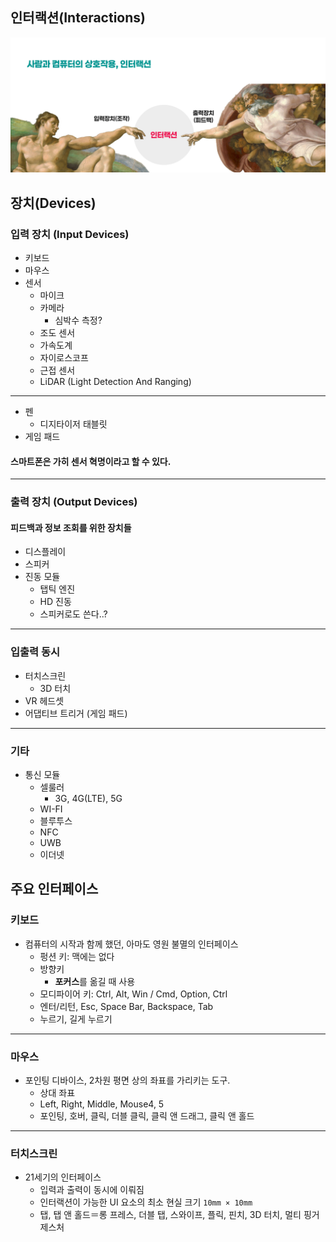 ## 인터랙션(Interactions)

![](../attachments/uxdesign04.png)

## 장치(Devices)

### 입력 장치 (Input Devices)

- 키보드
- 마우스
- 센서
	- 마이크
	- 카메라
		- 심박수 측정?
	- 조도 센서
	- 가속도계
	- 자이로스코프
	- 근접 센서
	- LiDAR (Light Detection And Ranging)

***

- 펜
	- 디지타이저 태블릿
- 게임 패드

#### 스마트폰은 가히 센서 혁명이라고 할 수 있다.

---

### 출력 장치 (Output Devices)

#### 피드백과 정보 조회를 위한 장치들

- 디스플레이
- 스피커
- 진동 모듈
	- 탭틱 엔진
	- HD 진동
	- 스피커로도 쓴다..?

***

### 입출력 동시

- 터치스크린
	- 3D 터치
- VR 헤드셋
- 어댑티브 트리거 (게임 패드)

---

### 기타

- 통신 모듈
	- 셀룰러
		- 3G, 4G(LTE), 5G
	- WI-FI
	- 블루투스
	- NFC
	- UWB
	- 이더넷

## 주요 인터페이스

### 키보드

- 컴퓨터의 시작과 함께 했던, 아마도 영원 불멸의 인터페이스
	- 펑션 키: 맥에는 없다
	- 방향키
		- **포커스**를 옮길 때 사용
	- 모디파이어 키: Ctrl, Alt, Win / Cmd, Option, Ctrl
	- 엔터/리턴, Esc, Space Bar, Backspace, Tab
	- 누르기, 길게 누르기

***

### 마우스

- 포인팅 디바이스, 2차원 평면 상의 좌표를 가리키는 도구.
	- 상대 좌표
	- Left, Right, Middle, Mouse4, 5
	- 포인팅, 호버, 클릭, 더블 클릭, 클릭 앤 드래그, 클릭 앤 홀드

---

### 터치스크린

- 21세기의 인터페이스
	- 입력과 출력이 동시에 이뤄짐
	- 인터랙션이 가능한 UI 요소의 최소 현실 크기 `10mm × 10mm`
	- 탭, 탭 앤 홀드＝롱 프레스, 더블 탭, 스와이프, 플릭, 핀치, 3D 터치, 멀티 핑거 제스처